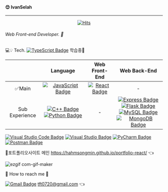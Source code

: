 #### 😊 IvanSelah
---
<div align=center>

[![Hits](https://hits.seeyoufarm.com/api/count/incr/badge.svg?url=https%3A%2F%2Fgithub.com%2Fhahmsongmin&count_bg=%2379C83D&title_bg=%23555555&icon=&icon_color=%23E7E7E7&title=Hello%E2%AD%90&edge_flat=false)](https://hits.seeyoufarm.com)

</div>

###### Web Front-end Developer. 🔨



💻💡 Tech. 
[![TypeScript Badge](https://img.shields.io/badge/TypeScript-3178C6?style=flat-square&logo=TypeScript&logoColor=000000)]() 학습중🤩

|                |                                                                                                       Language                                                                                                       |                                                Web Front-End                                                |                                                                                                                                                                                                                                                                                     Web Back-End                                                                                                                                                                                                                                                                                     |
| :------------: | :------------------------------------------------------------------------------------------------------------------------------------------------------------------------------------------------------------------: | :---------------------------------------------------------------------------------------------------------: | :----------------------------------------------------------------------------------------------------------------------------------------------------------------------------------------------------------------------------------------------------------------------------------------------------------------------------------------------------------------------------------------------------------------------------------------------------------------------------------------------------------------------------------------------------------------------------------: |
|     ✅Main     |                                              [![JavaScript Badge](https://img.shields.io/badge/JavaScript-F7DF1E?style=flat-square&logo=JavaScript&logoColor=41454A)]()                                              | [![React Badge](https://img.shields.io/badge/React-61DAFB?style=flat-square&logo=React&logoColor=000000)]() |                                                                                                                                                                                                                                                                                          -                                                                                                                                                                                                                                                                                           |
| Sub Experience | [![C++ Badge](https://img.shields.io/badge/C,C++-00599C?style=flat-square&logo=C&logoColor=000000)]() [![Python Badge](https://img.shields.io/badge/Python-3776AB?style=flat-square&logo=Python&logoColor=E8E8E8)]() |                                                      -                                                      | [![Express Badge](https://img.shields.io/badge/ExpressJS-000000?style=flat-square&logo=Express&logoColor=E8E8E8)]() [![Flask Badge](https://img.shields.io/badge/Flask-000000?style=flat-square&logo=Flask&logoColor=E8E8E8)]() <br/> [![MySQL Badge](https://img.shields.io/badge/MySQL-4479A1?style=flat-square&logo=MySQL&logoColor=E8E8E8)]() [![MongoDB Badge](https://img.shields.io/badge/MongoDB-47A248?style=flat-square&logo=MongoDB&logoColor=E8E8E8)]() |

[![Visual Studio Code Badge](https://img.shields.io/badge/VisualStudioCode-007ACC?style=flat-square&logo=VisualStudioCode&logoColor=E8E8E8)]() [![Visual Studio Badge](https://img.shields.io/badge/VisualStudio-5C2D91?style=flat-square&logo=VisualStudio&logoColor=E8E8E8)]() [![PyCharm Badge](https://img.shields.io/badge/PyCharm-000000?style=flat-square&logo=PyCharm&logoColor=E8E8E8)]() [![Postman Badge](https://img.shields.io/badge/Postman-FF6C37?style=flat-square&logo=Postman&logoColor=E8E8E8)]()

🌟포트폴리오사이트 메인 https://hahmsongmin.github.io/portfolio-react/ 👈

![ezgif com-gif-maker](https://user-images.githubusercontent.com/78192018/135974066-863d99fb-a106-4e66-bd9c-fb9bc24496bd.gif)

📧 How to reach me 🙌

[![Gmail Badge](https://img.shields.io/badge/Gmail-d14836?style=flat-square&logo=Gmail&logoColor=white&link=mailto:tft0720@gmail.com)](mailto:tft0720@gmail.com)
tft0720@gmail.com 👈
